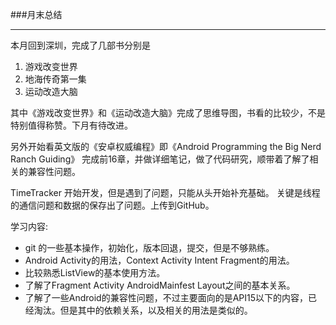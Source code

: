 ###月末总结
***
本月回到深圳，完成了几部书分别是

1. 游戏改变世界 
2. 地海传奇第一集
3. 运动改造大脑

其中《游戏改变世界》和《运动改造大脑》完成了思维导图，书看的比较少，不是特别值得称赞。下月有待改进。

另外开始看英文版的《安卓权威编程》即《Android Programming the Big Nerd Ranch Guiding》 完成前16章，并做详细笔记，做了代码研究，顺带着了解了相关的兼容性问题。

TimeTracker 开始开发，但是遇到了问题，只能从头开始补充基础。 关键是线程的通信问题和数据的保存出了问题。上传到GitHub。

学习内容:

* git 的一些基本操作，初始化，版本回退，提交，但是不够熟练。
* Android Activity的用法，Context Activity Intent Fragment的用法。
* 比较熟悉ListView的基本使用方法。
* 了解了Fragment Activity AndroidMainfest Layout之间的基本关系。
* 了解了一些Android的兼容性问题，不过主要面向的是API15以下的内容，已经淘汰。但是其中的依赖关系，以及相关的用法是类似的。
 